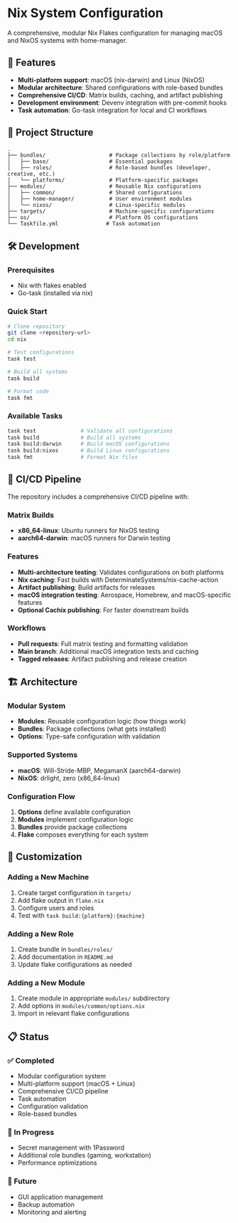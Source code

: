 # Nix System Configuration

A comprehensive, modular Nix Flakes configuration for managing macOS and NixOS systems with home-manager.

## 🚀 Features

- **Multi-platform support**: macOS (nix-darwin) and Linux (NixOS)
- **Modular architecture**: Shared configurations with role-based bundles
- **Comprehensive CI/CD**: Matrix builds, caching, and artifact publishing
- **Development environment**: Devenv integration with pre-commit hooks
- **Task automation**: Go-task integration for local and CI workflows

## 📁 Project Structure

```
.
├── bundles/                    # Package collections by role/platform
│   ├── base/                   # Essential packages
│   ├── roles/                  # Role-based bundles (developer, creative, etc.)
│   └── platforms/              # Platform-specific packages
├── modules/                    # Reusable Nix configurations
│   ├── common/                 # Shared configurations
│   ├── home-manager/           # User environment modules
│   └── nixos/                  # Linux-specific modules
├── targets/                    # Machine-specific configurations
├── os/                         # Platform OS configurations
└── Taskfile.yml               # Task automation
```

## 🛠️ Development

### Prerequisites
- Nix with flakes enabled
- Go-task (installed via nix)

### Quick Start
```bash
# Clone repository
git clone <repository-url>
cd nix

# Test configurations
task test

# Build all systems
task build

# Format code
task fmt
```

### Available Tasks
```bash
task test              # Validate all configurations
task build             # Build all systems
task build:darwin      # Build macOS configurations
task build:nixos       # Build Linux configurations
task fmt               # Format Nix files
```

## 🤖 CI/CD Pipeline

The repository includes a comprehensive CI/CD pipeline with:

### Matrix Builds
- **x86_64-linux**: Ubuntu runners for NixOS testing
- **aarch64-darwin**: macOS runners for Darwin testing

### Features
- **Multi-architecture testing**: Validates configurations on both platforms
- **Nix caching**: Fast builds with DeterminateSystems/nix-cache-action
- **Artifact publishing**: Build artifacts for releases
- **macOS integration testing**: Aerospace, Homebrew, and macOS-specific features
- **Optional Cachix publishing**: For faster downstream builds

### Workflows
- **Pull requests**: Full matrix testing and formatting validation
- **Main branch**: Additional macOS integration tests and caching
- **Tagged releases**: Artifact publishing and release creation

## 🏗️ Architecture

### Modular System
- **Modules**: Reusable configuration logic (how things work)
- **Bundles**: Package collections (what gets installed)
- **Options**: Type-safe configuration with validation

### Supported Systems
- **macOS**: Will-Stride-MBP, MegamanX (aarch64-darwin)
- **NixOS**: drlight, zero (x86_64-linux)

### Configuration Flow
1. **Options** define available configuration
2. **Modules** implement configuration logic
3. **Bundles** provide package collections
4. **Flake** composes everything for each system

## 🔧 Customization

### Adding a New Machine
1. Create target configuration in `targets/`
2. Add flake output in `flake.nix`
3. Configure users and roles
4. Test with `task build:{platform}:{machine}`

### Adding a New Role
1. Create bundle in `bundles/roles/`
2. Add documentation in `README.md`
3. Update flake configurations as needed

### Adding a New Module
1. Create module in appropriate `modules/` subdirectory
2. Add options in `modules/common/options.nix`
3. Import in relevant flake configurations

## 📋 Status

### ✅ Completed
- Modular configuration system
- Multi-platform support (macOS + Linux)
- Comprehensive CI/CD pipeline
- Task automation
- Configuration validation
- Role-based bundles

### 🔄 In Progress
- Secret management with 1Password
- Additional role bundles (gaming, workstation)
- Performance optimizations

### 📝 Future
- GUI application management
- Backup automation
- Monitoring and alerting
